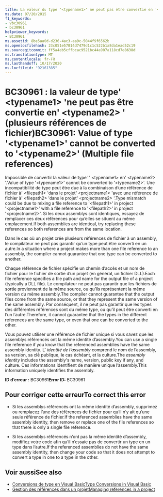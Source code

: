 ```yaml
---
title: La valeur du type '<typename1>' ne peut pas être convertie en '<typename2>' (plusieurs références de fichier)
ms.date: 07/20/2015
f1_keywords:
- vbc30961
- bc30961
helpviewer_keywords:
- BC30961
ms.assetid: 8be5aa0d-d236-4ac3-aa9c-5044f9f6562b
ms.openlocfilehash: 23c051e57014d7479d1c1c522b1a8da1ead52c19
ms.sourcegitcommit: ff5a4eb5cffbcac9521bc44a907a118cd7e8638d
ms.translationtype: MT
ms.contentlocale: fr-FR
ms.lasthandoff: 10/17/2020
ms.locfileid: "92161385"
---
```

# <a name="bc30961-value-of-type-typename1-cannot-be-converted-to-typename2-multiple-file-references"></a><span data-ttu-id="3c051-102">BC30961 : la valeur de type' \<typename1> 'ne peut pas être convertie en' \<typename2> ' (plusieurs références de fichier)</span><span class="sxs-lookup"><span data-stu-id="3c051-102">BC30961: Value of type '\<typename1>' cannot be converted to '\<typename2>' (Multiple file references)</span></span>

<span data-ttu-id="3c051-103">Impossible de convertir la valeur de type' ' \<typename1> en' \<typename2> '.</span><span class="sxs-lookup"><span data-stu-id="3c051-103">Value of type '\<typename1>' cannot be converted to '\<typename2>'.</span></span> <span data-ttu-id="3c051-104">Une incompatibilité de type peut être due à la combinaison d’une référence de fichier à' \<filepath1> 'dans le projet' \<projectname1> 'avec une référence de fichier à' \<filepath2> 'dans le projet' \<projectname2> '.</span><span class="sxs-lookup"><span data-stu-id="3c051-104">Type mismatch could be due to mixing a file reference to '\<filepath1>' in project '\<projectname1>' with a file reference to '\<filepath2>' in project '\<projectname2>'.</span></span> <span data-ttu-id="3c051-105">Si les deux assemblys sont identiques, essayez de remplacer ces deux références pour qu’elles se situent au même emplacement.</span><span class="sxs-lookup"><span data-stu-id="3c051-105">If both assemblies are identical, try replacing these references so both references are from the same location.</span></span>

 <span data-ttu-id="3c051-106">Dans le cas où un projet crée plusieurs références de fichier à un assembly, le compilateur ne peut pas garantir qu’un type peut être converti en un autre.</span><span class="sxs-lookup"><span data-stu-id="3c051-106">In a situation where a project makes more than one file reference to an assembly, the compiler cannot guarantee that one type can be converted to another.</span></span>

 <span data-ttu-id="3c051-107">Chaque référence de fichier spécifie un chemin d’accès et un nom de fichier pour le fichier de sortie d’un projet (en général, un fichier DLL).</span><span class="sxs-lookup"><span data-stu-id="3c051-107">Each file reference specifies a file path and name for the output file of a project (typically a DLL file).</span></span> <span data-ttu-id="3c051-108">Le compilateur ne peut pas garantir que les fichiers de sortie proviennent de la même source, ou qu’ils représentent la même version du même assembly.</span><span class="sxs-lookup"><span data-stu-id="3c051-108">The compiler cannot guarantee that the output files come from the same source, or that they represent the same version of the same assembly.</span></span> <span data-ttu-id="3c051-109">Par conséquent, il ne peut pas garantir que les types des différentes références sont du même type, ou qu’il peut être converti en l’un l’autre.</span><span class="sxs-lookup"><span data-stu-id="3c051-109">Therefore, it cannot guarantee that the types in the different references are the same type, or even that one can be converted to the other.</span></span>

 <span data-ttu-id="3c051-110">Vous pouvez utiliser une référence de fichier unique si vous savez que les assemblys référencés ont la même identité d’assembly.</span><span class="sxs-lookup"><span data-stu-id="3c051-110">You can use a single file reference if you know that the referenced assemblies have the same assembly identity.</span></span> <span data-ttu-id="3c051-111">L' *identité de l’assembly* comprend le nom de l’assembly, sa version, sa clé publique, le cas échéant, et la culture.</span><span class="sxs-lookup"><span data-stu-id="3c051-111">The *assembly identity* includes the assembly's name, version, public key if any, and culture.</span></span> <span data-ttu-id="3c051-112">Ces informations identifient de manière unique l’assembly.</span><span class="sxs-lookup"><span data-stu-id="3c051-112">This information uniquely identifies the assembly.</span></span>

 <span data-ttu-id="3c051-113">**ID d’erreur :** BC30961</span><span class="sxs-lookup"><span data-stu-id="3c051-113">**Error ID:** BC30961</span></span>

## <a name="to-correct-this-error"></a><span data-ttu-id="3c051-114">Pour corriger cette erreur</span><span class="sxs-lookup"><span data-stu-id="3c051-114">To correct this error</span></span>

- <span data-ttu-id="3c051-115">Si les assemblys référencés ont la même identité d’assembly, supprimez ou remplacez l’une des références de fichier pour qu’il n’y ait qu’une seule référence de fichier.</span><span class="sxs-lookup"><span data-stu-id="3c051-115">If the referenced assemblies have the same assembly identity, then remove or replace one of the file references so that there is only a single file reference.</span></span>

- <span data-ttu-id="3c051-116">Si les assemblys référencés n’ont pas la même identité d’assembly, modifiez votre code afin qu’il n’essaie pas de convertir un type en un type dans l’autre.</span><span class="sxs-lookup"><span data-stu-id="3c051-116">If the referenced assemblies do not have the same assembly identity, then change your code so that it does not attempt to convert a type in one to a type in the other.</span></span>

## <a name="see-also"></a><span data-ttu-id="3c051-117">Voir aussi</span><span class="sxs-lookup"><span data-stu-id="3c051-117">See also</span></span>

- [<span data-ttu-id="3c051-118">Conversions de type en Visual Basic</span><span class="sxs-lookup"><span data-stu-id="3c051-118">Type Conversions in Visual Basic</span></span>](../../programming-guide/language-features/data-types/type-conversions.md)
- [<span data-ttu-id="3c051-119">Gestion des références dans un projet</span><span class="sxs-lookup"><span data-stu-id="3c051-119">Managing references in a project</span></span>](/visualstudio/ide/managing-references-in-a-project)
